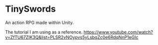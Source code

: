 # TinySwords
 An action RPG made within Unity.

The tutorial I am using as a reference.
https://www.youtube.com/watch?v=ZfTU67ZIK3Q&list=PLSR2vNOypvs5yLsbqZc0e6RdqNnP1eGIc
